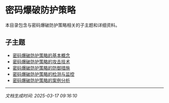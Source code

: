# 密码爆破防护策略

本目录包含与密码爆破防护策略相关的子主题和详细资料。

## 子主题

- [密码爆破防护策略的基本概念](password-spray-defense/basic-concepts.md)
- [密码爆破防护策略的攻击技术](password-spray-defense/attack-techniques.md)
- [密码爆破防护策略的防御措施](password-spray-defense/defense-measures.md)
- [密码爆破防护策略的检测与监控](password-spray-defense/detection-monitoring.md)
- [密码爆破防护策略的案例分析](password-spray-defense/case-studies.md)

---

*文档生成时间: 2025-03-17 09:16:10*
